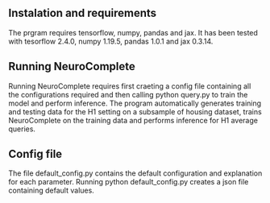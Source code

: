 ## Instalation and requirements
The prgram requires tensorflow, numpy, pandas and jax. It has been tested with tesorflow 2.4.0, numpy 1.19.5, pandas 1.0.1 and jax 0.3.14.

## Running NeuroComplete
Running NeuroComplete requires first craeting a config file containing all the configurations required and then calling python query.py to train the model and perform inference. The program automatically generates training and testing data for the H1 setting on a subsample of housing dataset, trains NeuroComplete on the training data and performs inference for H1 average queries.

## Config file
The file default\_config.py contains the default configuration and explanation for each parameter. Running python default\_config.py creates a json file containing default values.
